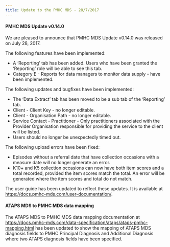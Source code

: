 ```yaml
---
title: Update to the PMHC MDS - 28/7/2017
---
```


<h4>PMHC MDS Update v0.14.0</h4>

<p>We are pleased to announce that PMHC MDS Update v0.14.0 was released on July 28, 2017.</p>

<p>The following features have been implemented:<p>
<ul>
  <li>A ‘Reporting’ tab has been added. Users who have been granted the ‘Reporting’ role will be able to see this tab.</li>
  <li>Category E - Reports for data managers to monitor data supply - have been implemented.</li>
</ul>

<p>The following updates and bugfixes have been implemented:</p>
<ul>
  <li>The ‘Data Extract’ tab has been moved to be a sub tab of the ‘Reporting’ tab.</li>
  <li>Client - Client Key - no longer editable.</li>
  <li>Client - Organisation Path - no longer editable.</li>
  <li>Service Contact - Practitioner - Only practitioners associated with the Provider Organisation responsible for providing the service to the client will be listed.</li>
  <li>Users should no longer be unexpectedly timed out.</li>
</ul>

<p>The following upload errors have been fixed:</p>
<ul>
  <li>Episodes without a referral date that have collection occasions with a measure date will no longer generate an error.</li>
  <li>K10+ and K5 collection occasions can now have both item scores and a total recorded, provided the item scores match the total. An error will be generated where the item scores and total do not match.</li>
</ul>

<p>The user guide has been updated to reflect these updates. It is available at <a href="https://docs.pmhc-mds.com/user-documentation/">https://docs.pmhc-mds.com/user-documentation/</a>.</p>

<h4>ATAPS MDS to PMHC MDS data mapping</h4>

<p>The ATAPS MDS to PMHC MDS data mapping documentation at <a href="https://docs.pmhc-mds.com/data-specification/ataps/ataps-pmhc-mapping.html">https://docs.pmhc-mds.com/data-specification/ataps/ataps-pmhc-mapping.html</a> has been updated to show the mapping of ATAPS MDS diagnosis fields to PMHC Principal Diagnosis and Additional Diagnosis where two ATAPS diagnosis fields have been specified.</p>
